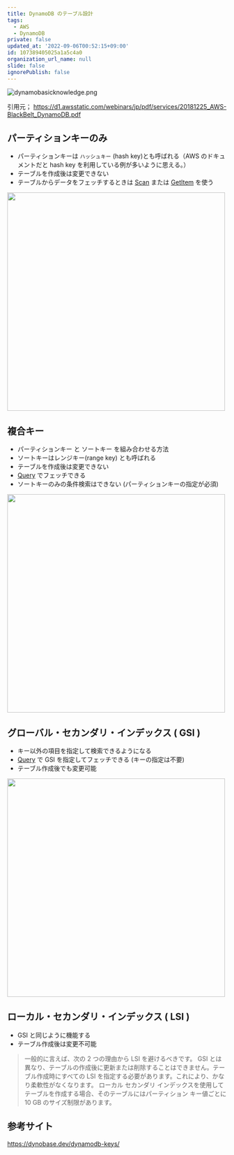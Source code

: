 ```yaml
---
title: DynamoDB のテーブル設計
tags:
  - AWS
  - DynamoDB
private: false
updated_at: '2022-09-06T00:52:15+09:00'
id: 107389405025a1a5c4a0
organization_url_name: null
slide: false
ignorePublish: false
---
```


![dynamobasicknowledge.png](https://qiita-image-store.s3.ap-northeast-1.amazonaws.com/0/59081/2c799a4e-be49-d062-c617-5efa9e4cf38f.png)

引用元； https://d1.awsstatic.com/webinars/jp/pdf/services/20181225_AWS-BlackBelt_DynamoDB.pdf

## パーティションキーのみ

- パーティションキーは `ハッシュキー` (hash key)とも呼ばれる（AWS のドキュメントだと hash key を利用している例が多いように思える。）
- テーブルを作成後は変更できない
- テーブルからデータをフェッチするときは [Scan](https://docs.aws.amazon.com/ja_jp/amazondynamodb/latest/APIReference/API_Scan.html) または [GetItem](https://docs.aws.amazon.com/ja_jp/amazondynamodb/latest/APIReference/API_GetItem.html) を使う

<img src="https://qiita-image-store.s3.ap-northeast-1.amazonaws.com/0/59081/bd0f8edd-b4be-db22-3808-ab7e96067fc1.png" width=500px>

## 複合キー

- パーティションキー と ソートキー を組み合わせる方法
- ソートキーはレンジキー(range key) とも呼ばれる
- テーブルを作成後は変更できない
- [Query](https://docs.aws.amazon.com/ja_jp/amazondynamodb/latest/APIReference/API_Query.html) でフェッチできる
- ソートキーのみの条件検索はできない (パーティションキーの指定が必須)

<img src="https://qiita-image-store.s3.ap-northeast-1.amazonaws.com/0/59081/6eaaf4e0-cf78-6c57-1947-4b0aa041096a.png" width=500px>

## グローバル・セカンダリ・インデックス ( GSI )

- キー以外の項目を指定して検索できるようになる
- [Query](https://docs.aws.amazon.com/ja_jp/amazondynamodb/latest/APIReference/API_Query.html) で GSI を指定してフェッチできる (キーの指定は不要)
- テーブル作成後でも変更可能

<img src="https://qiita-image-store.s3.ap-northeast-1.amazonaws.com/0/59081/febe50c9-ee07-ea5b-ae8b-2ef45d44d923.png" width=500px>

## ローカル・セカンダリ・インデックス ( LSI )

- GSI と同じように機能する
- テーブル作成後は変更不可能

> 一般的に言えば、次の 2 つの理由から LSI を避けるべきです。
> GSI とは異なり、テーブルの作成後に更新または削除することはできません。テーブル作成時にすべての LSI を指定する必要があります。これにより、かなり柔軟性がなくなります。
> ローカル セカンダリ インデックスを使用してテーブルを作成する場合、そのテーブルにはパーティション キー値ごとに 10 GB のサイズ制限があります。

## 参考サイト

https://dynobase.dev/dynamodb-keys/
